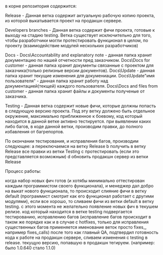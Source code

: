 в корне репозитория содержится:

Release - Данная ветка содержит актуальную рабочую копию проекта, из которой выкатывается проект на продакшн сервере.

Developers branches - Данная ветка содержит фичи проекта, готовые к выходу на стадию testing. Ветка существует исключительно для того, 
чтобы разработчики могли протестировать функционал в целом, по проекту (взаимодействие модулей нескольких разработчиков)

Docs - 
	Docs\Accountability and explanatory note - данная папка хранит документацию по нашей отчетности пред заказчиком. 
	Docs\Docs for customer - данная папка хранит документы связанные с проектом для заказчика(только релизные версии документов).
	Docs\Update - данная папка хранит текущие изменения для докумениации.
	Docs\Update\"имя пользователя" - данная папка хранит работу над документацией(текщей) каждого пользователя.
	Docs\Docs and files from customer - данная папка хранит файлы и документы полученые от заказчика.
	
Testing - Данная ветка содержит новые фичи, которые должны попасть в следующую версию проекта.
Под эту ветку должено быть отдельное окружение, максимально приближенное к боевому, 
код который находится в данной ветке активно тестируется.
при выявлении каких либо багов, в коде данной ветки, производим правки, до полного избавления от багрепортов.

По окончании тестирования, и исправления багов, производим следующее:
a переключаемся на ветку Release
b получить в ветку Release все правки из ветки Testing
c протестировать (если это представляется возможным)
d обновить продакшн сервер из ветки Release

Процесс работы:

когда набор новых фич готов (и хотябы минимально оттестирован каждым программистом своего функционала),
и менеджер дал добро на выкат нового функционала, то происходит слияние фичи в ветку default 
(программист смотрит как его функционал работает с другими модулями), если все хорошо, 
то сливаем фичи из ветки default в ветку testing. с этого момента не желательно появление новых фич в текушем релизе.
код который находится в ветке testing подвергается тестированию, исправлению багов 
(исправление багов происходит в таком же порядке как и в случае с hotfixes, только для исправления существенных багов
применяется именование веток просто fixes_, например fixes_calls)
после того как главный QA, подтвердил готовность кода к работе на продакшн сервере, сливаем изменения с testing в release.
текущую версию, попавшую в продакшн тегируем. (например: было 1.0.640 стало 1.1.0)
